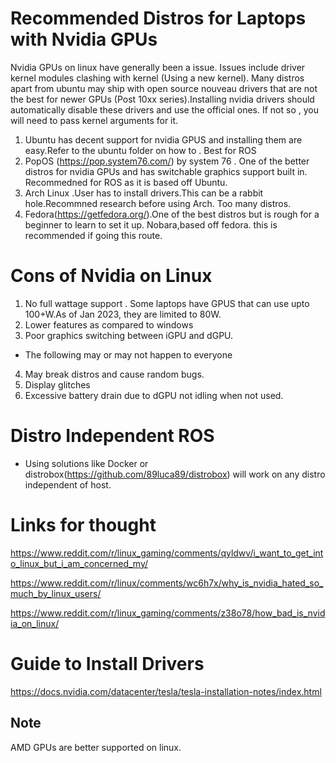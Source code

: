 # Recommended Distros for Laptops with Nvidia GPUs
Nvidia GPUs on linux have generally been a issue. Issues include driver kernel modules clashing with kernel (Using a new kernel). Many distros apart from ubuntu may ship with  open source nouveau  drivers that are not the best for newer GPUs (Post 10xx series).Installing nvidia drivers should automatically disable these drivers and use the official ones. If not so , you will need to pass kernel arguments for it. 
1. Ubuntu has decent support for nvidia GPUS and installing them are easy.Refer to the ubuntu folder on how to . Best for ROS
2. PopOS (https://pop.system76.com/) by system 76 . One of the better distros for nvidia GPUs and has switchable graphics support built in. Recommedned for ROS as it is based off Ubuntu.
3. Arch Linux .User has to install drivers.This can be a rabbit hole.Recommned research before using Arch. Too many distros. 
4. Fedora(https://getfedora.org/).One of the best distros but is rough for a beginner to learn to set it up. Nobara,based off fedora. this is recommended if going this route. 

# Cons of Nvidia on Linux 
1. No full wattage support . Some laptops have GPUS that can use upto 100+W.As of Jan 2023, they are limited to 80W.
2. Lower features as compared to windows 
3. Poor graphics switching between iGPU and dGPU.
* The following may or may not happen to everyone 
4. May break distros and cause random bugs. 
5. Display glitches 
6. Excessive battery drain due to dGPU not idling when not used.


# Distro Independent ROS 
 * Using solutions like Docker or distrobox(https://github.com/89luca89/distrobox) will work on any distro independent of host. 

# Links for thought 

https://www.reddit.com/r/linux_gaming/comments/qyldwv/i_want_to_get_into_linux_but_i_am_concerned_my/

https://www.reddit.com/r/linux/comments/wc6h7x/why_is_nvidia_hated_so_much_by_linux_users/

https://www.reddit.com/r/linux_gaming/comments/z38o78/how_bad_is_nvidia_on_linux/

# Guide to Install Drivers 

https://docs.nvidia.com/datacenter/tesla/tesla-installation-notes/index.html


## Note
AMD GPUs are better supported on linux. 

